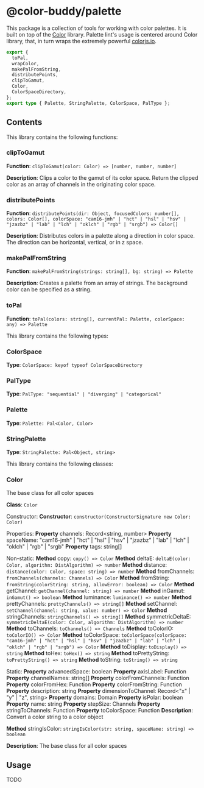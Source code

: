 # @color-buddy/palette

This package is a collection of tools for working with color palettes. It is built on top of the [Color](https://colorjs.io) library. Palette lint's usage is centered around Color library, that, in turn wraps the extremely powerful [colorjs.io](https://colorjs.io/).

```ts
export {
  toPal,
  wrapColor,
  makePalFromString,
  distributePoints,
  clipToGamut,
  Color,
  ColorSpaceDirectory,
};
export type { Palette, StringPalette, ColorSpace, PalType };
```

## Contents

This library contains the following functions:

### clipToGamut
**Function**: `clipToGamut(color: Color) => [number, number, number]`

**Description**: Clips a color to the gamut of its color space. Return the clipped color as an array of channels in the originating color space.



### distributePoints
**Function**: `distributePoints(dir: Object, focusedColors: number[], colors: Color[], colorSpace: "cam16-jmh" | "hct" | "hsl" | "hsv" | "jzazbz" | "lab" | "lch" | "oklch" | "rgb" | "srgb") => Color[]`

**Description**: Distributes colors in a palette along a direction in color space. The direction can be horizontal, vertical, or in z space.



### makePalFromString
**Function**: `makePalFromString(strings: string[], bg: string) => Palette`

**Description**: Creates a palette from an array of strings. The background color can be specified as a string.



### toPal
**Function**: `toPal(colors: string[], currentPal: Palette, colorSpace: any) => Palette`



This library contains the following types:

### ColorSpace
**Type**: `ColorSpace: keyof typeof ColorSpaceDirectory`



### PalType
**Type**: `PalType: "sequential" | "diverging" | "categorical"`



### Palette
**Type**: `Palette: Pal<Color, Color>`



### StringPalette
**Type**: `StringPalette: Pal<Object, string>`



This library contains the following classes:

### Color
The base class for all color spaces

**Class**: `Color`

Constructor:
**Constructor**: `constructor(ConstructorSignature new Color: Color)`

Properties:
**Property** channels: Record<string, number> 
**Property** spaceName: "cam16-jmh" | "hct" | "hsl" | "hsv" | "jzazbz" | "lab" | "lch" | "oklch" | "rgb" | "srgb" 
**Property** tags: string[] 

Non-static:
**Method** copy: `copy() => Color` 
**Method** deltaE: `deltaE(color: Color, algorithm: DistAlgorithm) => number` 
**Method** distance: `distance(color: Color, space: string) => number` 
**Method** fromChannels: `fromChannels(channels: Channels) => Color` 
**Method** fromString: `fromString(colorString: string, allowError: boolean) => Color` 
**Method** getChannel: `getChannel(channel: string) => number` 
**Method** inGamut: `inGamut() => boolean` 
**Method** luminance: `luminance() => number` 
**Method** prettyChannels: `prettyChannels() => string[]` 
**Method** setChannel: `setChannel(channel: string, value: number) => Color` 
**Method** stringChannels: `stringChannels() => string[]` 
**Method** symmetricDeltaE: `symmetricDeltaE(color: Color, algorithm: DistAlgorithm) => number` 
**Method** toChannels: `toChannels() => Channels` 
**Method** toColorIO: `toColorIO() => Color` 
**Method** toColorSpace: `toColorSpace(colorSpace: "cam16-jmh" | "hct" | "hsl" | "hsv" | "jzazbz" | "lab" | "lch" | "oklch" | "rgb" | "srgb") => Color` 
**Method** toDisplay: `toDisplay() => string` 
**Method** toHex: `toHex() => string` 
**Method** toPrettyString: `toPrettyString() => string` 
**Method** toString: `toString() => string` 

Static:
**Property** advancedSpace: boolean 
**Property** axisLabel: Function 
**Property** channelNames: string[] 
**Property** colorFromChannels: Function 
**Property** colorFromHex: Function 
**Property** colorFromString: Function 
**Property** description: string 
**Property** dimensionToChannel: Record<"x" | "y" | "z", string> 
**Property** domains: Domain 
**Property** isPolar: boolean 
**Property** name: string 
**Property** stepSize: Channels 
**Property** stringToChannels: Function 
**Property** toColorSpace: Function 
__Description__: Convert a color string to a color object

**Method** stringIsColor: `stringIsColor(str: string, spaceName: string) => boolean` 

**Description**: The base class for all color spaces


## Usage
TODO